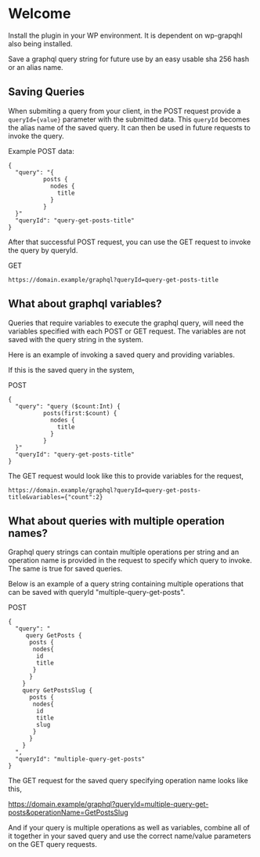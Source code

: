 # Welcome

Install the plugin in your WP environment. It is dependent on wp-grapqhl also being installed.

Save a graphql query string for future use by an easy usable sha 256 hash or an alias name.

## Saving Queries

When submiting a query from your client, in the POST request provide a `queryId={value}` parameter with the submitted data.  This `queryId` becomes the alias name of the saved query.  It can then be used in future requests to invoke the query.

Example POST data:

```
{
  "query": "{
          posts {
            nodes {
              title
            }
          }
  }"
  "queryId": "query-get-posts-title"
}
```

After that successful POST request, you can use the GET request to invoke the query by queryId. 

GET

```
https://domain.example/graphql?queryId=query-get-posts-title
```

## What about graphql variables?

Queries that require variables to execute the graphql query, will need the variables specified with each POST or GET request.  The variables are not saved with the query string in the system.

Here is an example of invoking a saved query and providing variables.

If this is the saved query in the system, 

POST

```
{
  "query": "query ($count:Int) {
          posts(first:$count) {
            nodes {
              title
            }
          }
  }"
  "queryId": "query-get-posts-title"
}
```

The GET request would look like this to provide variables for the request,

```
https://domain.example/graphql?queryId=query-get-posts-title&variables={"count":2}
```

## What about queries with multiple operation names?

Graphql query strings can contain multiple operations per string and an operation name is provided in the request to specify which query to invoke.  The same is true for saved queries.

Below is an example of a query string containing multiple operations that can be saved with queryId "multiple-query-get-posts".

POST

```
{
  "query": "
     query GetPosts {
      posts {
       nodes{
        id
        title
       }
      }
    }
    query GetPostsSlug {
      posts {
       nodes{
        id
        title
        slug
       }
      }
    }
  ",
  "queryId": "multiple-query-get-posts"
}
```

The GET request for the saved query specifying operation name looks like this,

https://domain.example/graphql?queryId=multiple-query-get-posts&operationName=GetPostsSlug

And if your query is multiple operations as well as variables, combine all of it together in your saved query and use the correct name/value parameters on the GET query requests.
